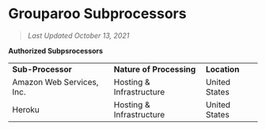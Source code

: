 # Grouparoo Subprocessors

> _Last Updated October 13, 2021_

**Authorized Subpsrocessors**

<table>
  <tr>
   <td><strong>Sub-Processor</strong>
   </td>
   <td><strong>Nature of Processing</strong>
   </td>
   <td><strong>Location</strong>
   </td>
  </tr>
  <tr>
   <td>Amazon Web Services, Inc.
   </td>
   <td>Hosting & Infrastructure
   </td>
   <td>United States
   </td>
  </tr>
  <tr>
   <td>Heroku
   </td>
   <td>Hosting & Infrastructure
   </td>
   <td>United States
   </td>
  </tr>
</table>
